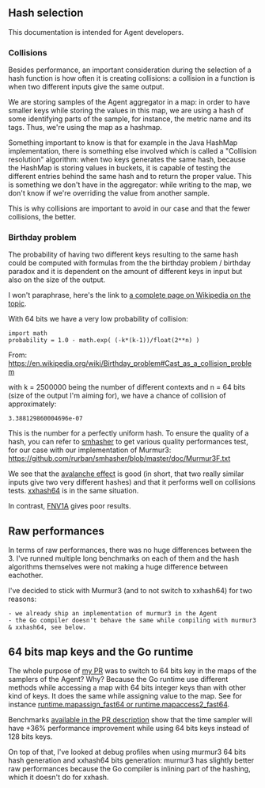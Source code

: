 ## Hash selection

This documentation is intended for Agent developers.

### Collisions

Besides performance, an important consideration during the selection of a hash function is
how often it is creating collisions: a collision in a function is when two different
inputs give the same output.

We are storing samples of the Agent aggregator in a map: in order to have smaller keys
while storing the values in this map, we are using a hash of some identifying parts
of the sample, for instance, the metric name and its tags.
Thus, we're using the map as a hashmap.

Something important to know is that for example in the Java HashMap implementation,
there is something else involved which is called a "Collision resolution" algorithm:
when two keys generates the same hash, because the HashMap is storing values in
buckets, it is capable of testing the different entries behind the same hash and
to return the proper value. This is something we don't have in the aggregator:
while writing to the map, we don't know if we're overriding the value from
another sample.

This is why collisions are important to avoid in our case and that the fewer
collisions, the better.

### Birthday problem

The probability of having two different keys resulting to the same hash could be computed
with formulas from the the birthday problem / birthday paradox and it is dependent
on the amount of different keys in input but also on the size of the output.

I won't paraphrase, here's the link to [a complete page on Wikipedia on the topic](https://en.wikipedia.org/wiki/Birthday_problem).

With 64 bits we have a very low probability of collision:

```
import math
probability = 1.0 - math.exp( (-k*(k-1))/float(2**n) )
```
From: https://en.wikipedia.org/wiki/Birthday_problem#Cast_as_a_collision_problem

with k = 2500000 being the number of different contexts and n = 64 bits (size of
the output I'm aiming for), we have a chance of collision of approximately:

    3.388129860004696e-07

This is the number for a perfectly uniform hash. To ensure the quality of a hash,
you can refer to [smhasher](https://github.com/rurban/smhasher) to get various
quality performances test, for our case with our implementation
of Murmur3: https://github.com/rurban/smhasher/blob/master/doc/Murmur3F.txt

We see that the [avalanche effect](https://en.wikipedia.org/wiki/Avalanche_effect) is good
(in short, that two really similar inputs give two very different hashes) and
that it performs well on collisions tests. [xxhash64](https://github.com/rurban/smhasher/blob/master/doc/xxHash64.txt) is in the same situation.

In contrast, [FNV1A](https://github.com/rurban/smhasher/blob/master/doc/FNV1a.txt)
gives poor results.

## Raw performances

In terms of raw performances, there was no huge differences between the 3. I've
runned multiple long benchmarks on each of them and the hash algorithms themselves
were not making a huge difference between eachother.

I've decided to stick with Murmur3 (and to not switch to xxhash64) for two reasons:

    - we already ship an implementation of murmur3 in the Agent
    - the Go compiler doesn't behave the same while compiling with murmur3 & xxhash64, see below.

## 64 bits map keys and the Go runtime

The whole purpose of [my PR](https://github.com/DataDog/datadog-agent/pull/5209)
was to switch to 64 bits key in the maps of the samplers of the Agent? Why? Because
the Go runtime use different methods while accessing a map with 64 bits integer keys
than with other kind of keys. It does the same while assigning value to the map.
See for instance
[runtime.mapassign_fast64 or runtime.mapaccess2_fast64](https://golang.org/src/runtime/map_fast64.go).

Benchmarks [available in the PR description](https://github.com/DataDog/datadog-agent/pull/5209)
show that the time sampler will have +36% performance improvement while using
64 bits keys instead of 128 bits keys.

On top of that, I've looked at debug profiles when using murmur3 64 bits hash
generation and xxhash64 bits generation: murmur3 has slightly better raw
performances because the Go compiler is inlining part of the hashing, which it
doesn't do for xxhash.

